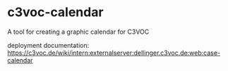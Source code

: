 # c3voc-calendar
A tool for creating a graphic calendar for C3VOC

deployment documentation: https://c3voc.de/wiki/intern:externalserver:dellinger.c3voc.de:web:case-calendar
